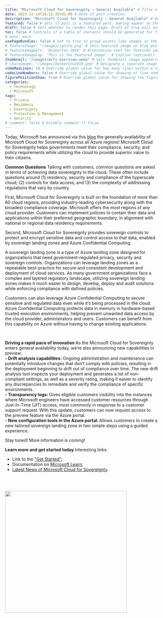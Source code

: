 ```yaml
---
title: "Microsoft Cloud for Sovereignty – General Available" # Title of the blog post.
date: 2023-12-14T16:12:35+01:00 # Date of post creation.
description: "Microsoft Cloud for Sovereignty – General Available" # Description used for search engine.
featured: false # Sets if post is a featured post, making appear on the home page side bar.
draft: false # Sets whether to render this page. Draft of true will not be rendered.
toc: false # Controls if a table of contents should be generated for first-level links automatically.
# menu: main
usePageBundles: false # Set to true to group assets like images in the same folder as this post.
# featureImage: "/images/ignite.png" # Sets featured image on blog post.
# featureImageAlt: 'DockerCon 2018' # Alternative text for featured image.
# featureImageCap: 'This is the featured image.' # Caption (optional).
thumbnail: "/images/mcfs-overview.webp" # Sets thumbnail image appearing inside card on homepage.
# shareImage: "/images/DockerCon2018.png" # Designate a separate image for social media sharing.
codeMaxLines: 10 # Override global value for how many lines within a code block before auto-collapsing.
codeLineNumbers: false # Override global value for showing of line numbers within code block.
figurePositionShow: true # Override global value for showing the figure label.
categories:
  - Technology
  - Microsoft
tags:
  - Privacy
  - Residency
  - Sovereignty
  - Protection & Management
  - Security 
# comment: false # Disable comment if false.
---
```


Today, Microsoft has announced via this <a href="https://blogs.microsoft.com/blog/2023/12/14/microsoft-cloud-for-sovereignty-now-generally-available-opening-new-pathways-for-government-innovation/">blog</a> the generally availability of Microsoft Cloud for Sovereignty across all Azure regions! Microsoft Cloud for Sovereignty helps governments meet their compliance, security, and policy requirements while utilizing the cloud to provide superior value to their citizens.

<b> Common Questions</b>
Talking with customers, common questions are asked in terms of achieving data sovereignty in the cloud. These often include questions around (1) residency, security and compliance of the hyperscale cloud; (2) controls for data access; and (3) the complexity of addressing regulations that vary by country.

First, Microsoft Cloud for Sovereignty is built on the foundation of more than 60 cloud regions, providing industry-leading cybersecurity along with the broadest compliance coverage. Microsoft offers the most regions of any cloud provider. Customers can implement policies to contain their data and applications within their preferred geographic boundary, in alignment with national or regional data residency requirements.

Second, Microsoft Cloud for Sovereignty provides sovereign controls to protect and encrypt sensitive data and control access to that data, enabled by sovereign landing zones and Azure Confidential Computing.

A sovereign landing zone is a type of Azure landing zone designed for organizations that need government-regulated privacy, security and sovereign controls. Organizations can leverage landing zones as a repeatable best-practice for secure and consistent development and deployment of cloud services. As many government organizations face a complex and layered regulatory landscape, utilizing sovereign landing zones makes it much easier to design, develop, deploy and audit solutions while enforcing compliance with defined policies.

Customers can also leverage Azure Confidential Computing to secure sensitive and regulated data even while it’s being processed in the cloud. Azure Confidential Computing protects data in memory in hardware-based trusted execution environments, helping prevent unwanted data access by the cloud provider, administrators and users. Customers can benefit from this capability on Azure without having to change existing applications.

<br>

<b> Driving a rapid pace of innovation </b>
As the Microsoft Cloud for Sovereignty enters general availability today, we’re also announcing new capabilities in preview. <br>
  <b> - Drift analysis capabilities: </b>Ongoing administration and maintenance can potentially introduce changes that don’t comply with policies, resulting in the deployment beginning to drift out of compliance over time. The new drift analysis tool inspects your deployment and generates a list of non-compliant settings, as well as a severity rating, making it easier to identify any discrepancies to remediate and verify the compliance of specific environments. <br>
  <b> - Transparency logs: </b>Gives eligible customers visibility into the instances where Microsoft engineers have accessed customer resources through Just-In-Time (JIT) access, most commonly in response to a customer support request. With this update, customers can now request access to the preview feature via the Azure portal. <br>
  <b> - New configuration tools in the Azure portal: </b>Allows customers to create a new tailored sovereign landing zone in two simple steps using a guided experience. <br>

Stay tuned! More information is coming!

<b> Learn more and get started today </b>
Interesting links:
  - Link to the <a href="https://learn.microsoft.com/en-gb/industry/sovereignty/starthere">"Get Started"</a>;
  - Documentation on <a href="https://www.microsoft.com/en-us/industry/sovereignty/cloud">Microsoft Learn</a>;
  - <a href="https://learn.microsoft.com/en-gb/industry/sovereignty/">Latest News of Microsoft Cloud for Sovereignty</a>.


<br><br>

<img src="/images/mcfs-overview2.webp" width="400" height="400">

<br>
<br>
